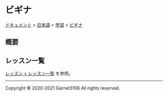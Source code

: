# ビギナ

[ドキュメント](../../../index.md) > [日本語](../../index.md) > [学習](../index.md) > [ビギナ](./index.md)

## 概要

## レッスン一覧

[レッスン > レッスン一覧](./lessons/index.md) を参照。

---

Copyright © 2020-2021 Garnet3106 All rights reserved.
